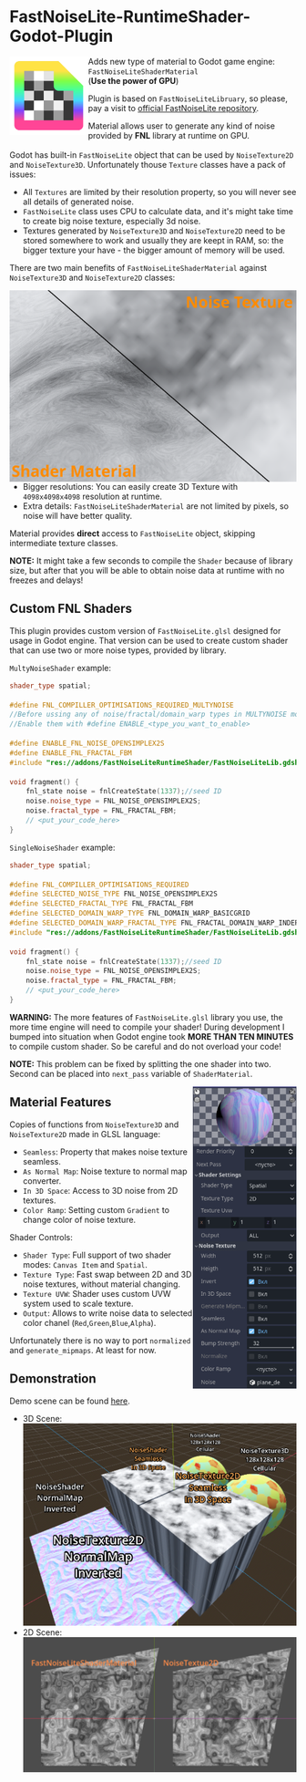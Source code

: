 # FastNoiseLite-RuntimeShader-Godot-Plugin
<img align="left" src="https://raw.githubusercontent.com/MAGGen-hub/FastNoiseLiteRuntimeShaderPlugin/master/previews/noise_shader_material.png" style="width:138px;heigth:138px"/>

Adds new type of material to Godot game engine: `FastNoiseLiteShaderMaterial`\
(__Use the power of GPU__)

Plugin is based on `FastNoiseLiteLibruary`, so please, pay a visit to [official FastNoiseLite  repository](https://github.com/Auburn/FastNoiseLite).

Material allows user to generate any kind of noise provided by __FNL__ library at runtime on GPU.
  \
  \
Godot has built-in `FastNoiseLite` object that can be used by `NoiseTexture2D` and `NoiseTexture3D`.
Unfortunately thouse `Texture` classes have a pack of issues: 
- All `Textures` are limited by their resolution property, so you will never see all details of generated noise.
- `FastNoiseLite` class uses CPU to calculate data, and it's might take time to create big noise texture, especially 3d noise.
- Textures generated by `NoiseTexture3D` and `NoiseTexture2D` need to be stored somewhere to work and usually they are keept in RAM, so: the bigger texture your have - the bigger amount of memory will be used.

There are two main benefits of `FastNoiseLiteShaderMaterial` against `NoiseTexture3D` and `NoiseTexture2D` classes:

<img align="right" src="https://raw.githubusercontent.com/MAGGen-hub/FastNoiseLiteRuntimeShaderPlugin/master/previews/quality_compare_new.png" style="width:512px;">

 - Bigger resolutions: You can easily create 3D Texture with `4098x4098x4098` resolution at runtime.
 - Extra details: `FastNoiseLiteShaderMaterial` are not limited by pixels, so noise will have better quality.
  
Material provides __direct__ access to `FastNoiseLite` object, skipping intermediate texture classes.


__NOTE:__ It might take a few seconds 
to compile the `Shader` because of library size, but after that you will be able to obtain noise data at runtime with no freezes and delays!


## Custom FNL Shaders
This plugin provides custom version of `FastNoiseLite.glsl` designed for usage in Godot engine. That version can be used to create custom shader that can use two or more noise types, provided by library.

`MultyNoiseShader` example:
```C++
shader_type spatial;

#define FNL_COMPILLER_OPTIMISATIONS_REQUIRED_MULTYNOISE
//Before ussing any of noise/fractal/domain_warp types in MULTYNOISE mode
//Enable them with #define ENABLE_<type_you_want_to_enable>

#define ENABLE_FNL_NOISE_OPENSIMPLEX2S
#define ENABLE_FNL_FRACTAL_FBM
#include "res://addons/FastNoiseLiteRuntimeShader/FastNoiseLiteLib.gdshaderinc"

void fragment() {
	fnl_state noise = fnlCreateState(1337);//seed ID
	noise.noise_type = FNL_NOISE_OPENSIMPLEX2S;
	noise.fractal_type = FNL_FRACTAL_FBM;
	// <put_your_code_here>
}
```

`SingleNoiseShader` example:
```C++
shader_type spatial;

#define FNL_COMPILLER_OPTIMISATIONS_REQUIRED
#define SELECTED_NOISE_TYPE FNL_NOISE_OPENSIMPLEX2S
#define SELECTED_FRACTAL_TYPE FNL_FRACTAL_FBM
#define SELECTED_DOMAIN_WARP_TYPE FNL_DOMAIN_WARP_BASICGRID
#define SELECTED_DOMAIN_WARP_FRACTAL_TYPE FNL_FRACTAL_DOMAIN_WARP_INDEPENDENT
#include "res://addons/FastNoiseLiteRuntimeShader/FastNoiseLiteLib.gdshaderinc"

void fragment() {
	fnl_state noise = fnlCreateState(1337);//seed ID
	noise.noise_type = FNL_NOISE_OPENSIMPLEX2S;
	noise.fractal_type = FNL_FRACTAL_FBM;
	// <put_your_code_here>
}

```

__WARNING:__ The more features of `FastNoiseLite.glsl` library you use, the more time engine will need to compile your shader! During development I bumped into situation when Godot engine took __MORE THAN TEN MINUTES__ to compile custom shader. So be careful and do not overload your code!

__NOTE:__ This problem can be fixed by splitting the one shader into two. Second can be placed into `next_pass` variable of `ShaderMaterial`.


<img align="right" src="https://raw.githubusercontent.com/MAGGen-hub/FastNoiseLiteRuntimeShaderPlugin/master/previews/material_inspector.png" style="width:182px;">

## Material Features
Copies of functions from `NoiseTexture3D` and `NoiseTexture2D` made in GLSL language:
- `Seamless`: Property that makes noise texture seamless. 
- `As Normal Map`: Noise texture to normal map converter.
- `In 3D Space`: Access to 3D noise from 2D textures.
- `Color Ramp`: Setting custom `Gradient` to change color of noise texture.

Shader Controls:
- `Shader Type`: Full support of two shader modes: `Canvas Item` and `Spatial`.
- `Texture Type`: Fast swap between 2D and 3D noise textures, without material changing.
- `Texture UVW`: Shader uses custom UVW system used to scale texture.
- `Output`: Allows to write noise data to selected color chanel (`Red`,`Green`,`Blue`,`Alpha`).

Unfortunately there is no way to port `normalized` and `generate_mipmaps`. At least for now.

## Demonstration

Demo scene can be found [here](https://github.com/MAGGen-hub/FastNoiseLiteRuntimeShaderPlugin/tree/master/addons/FastNoiseLiteRuntimeShader/demo).

- 3D Scene:
![3D Scene](https://raw.githubusercontent.com/MAGGen-hub/FastNoiseLiteRuntimeShaderPlugin/master/previews/3d_scene.png)
- 2D Scene:
![2D Scene](https://raw.githubusercontent.com/MAGGen-hub/FastNoiseLiteRuntimeShaderPlugin/master/previews/2d_scene.png)
